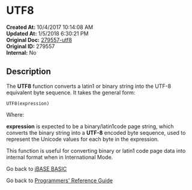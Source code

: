 # UTF8

**Created At:** 10/4/2017 10:14:08 AM  
**Updated At:** 1/5/2018 6:30:21 PM  
**Original Doc:** [279557-utf8](https://docs.jbase.com/36868-jbase-basic/279557-utf8)  
**Original ID:** 279557  
**Internal:** No  

## Description

The **UTF8** function converts a latin1 or binary string into the UTF-8 equivalent byte sequence. It takes the general form:

```
UTF8(expression)
```

Where:

**expression** is expected to be a binary/latin1code page string, which converts the binary string into a **UTF-8** encoded byte sequence, used to represent the Unicode values for each byte in the expression.

This function is useful for converting binary or latin1 code page data into internal format when in International Mode.

Go back to [jBASE BASIC](./../README.md)

Go back to [Programmers' Reference Guide](./../../reference-guides/jbc/README.md)
